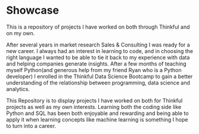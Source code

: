# Showcase
This is a repository of projects I have worked on both through Thinkful and on my own.

After several years in market research Sales & Consulting I was ready for a new career. I always had an interest in learning to code, and in choosing the right language I wanted to be able to tie it back to my experience with data and helping companies generate insights. After a few months of teaching myself Python(and generous help from my friend Ryan who is a Python developer) I enrolled in the Thinkful Data Science Bootcamp to gain a better understanding of the relationship between programming, data science and analytics. 

This Repository is to display projects I have worked on both for Thinkful projects as well as my own interests. Learning both the coding side like Python and SQL has been both enjoyable and rewarding and being able to apply it when learning concepts like machine learning is something I hope to turn into a career.
